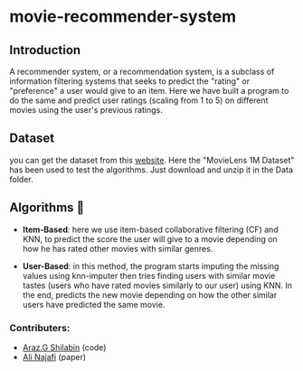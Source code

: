# movie-recommender-system


## Introduction
A recommender system, or a recommendation system, is a subclass of information filtering systems that seeks to predict the "rating" or "preference" a user would give to an item. Here we have built a program to do the same and predict user ratings (scaling from 1 to 5) on different movies using the user's previous ratings.



## Dataset
you can get the dataset from this [website](https://grouplens.org/datasets/movielens/). Here the "MovieLens 1M Dataset" has been used to test the algorithms. Just download and unzip it in the Data folder. 



## Algorithms :hugs:

- **Item-Based**: here we use item-based collaborative filtering (CF) and KNN, to predict the score the user will give to a movie depending on how he has rated other movies with similar genres.

 - **User-Based**: in this method, the program starts imputing the missing values using knn-imputer then tries finding users with similar movie tastes (users who have rated movies similarly to our user) using KNN. In the end, predicts the new movie depending on how the other similar users have predicted the same movie.

### Contributers:

- [Araz.G Shilabin](https://github.com/ArazShilabin) (code)
- [Ali Najafi](https://github.com/AliNajafi1998) (paper)
